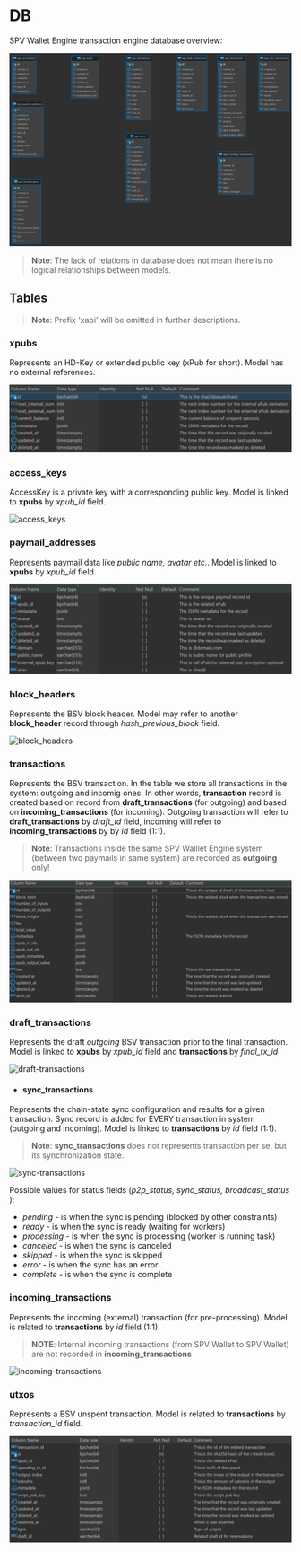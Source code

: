 # DB

SPV Wallet Engine transaction engine database overview:

![# SPV Wallet Engine database schema](../../../../developer-docs/spv-wallet/engine/db/spv-wallet-db-diag.png)

> **Note**: The lack of relations in database does not mean there is no logical relationships between models.

## Tables

> **Note**: Prefix 'xapi' will be omitted in further descriptions.

### xpubs

Represents an HD-Key or extended public key (xPub for short). Model has no external references.

![xpubs](../../../../developer-docs/spv-wallet/engine/db/xpubs.png)

### access\_keys

AccessKey is a private key with a corresponding public key. Model is linked to **xpubs** by _xpub\_id_ field.

![access\_keys](../../../../developer-docs/spv-wallet/engine/db/access\_keys.png)

### paymail\_addresses

Represents paymail data like _public name, avatar etc._. Model is linked to **xpubs** by _xpub\_id_ field.

![paymails](../../../../developer-docs/spv-wallet/engine/db/paymails.png)

### block\_headers

Represents the BSV block header. Model may refer to another **block\_header** record through _hash\_previous\_block_ field.

![block\_headers](../../../../developer-docs/spv-wallet/engine/db/block\_headers.png)

### transactions

Represents the BSV transaction. In the table we store all transactions in the system: outgoing and incomig ones. In other words, **transaction** record is created based on record from **draft\_transactions** (for outgoing) and based on **incoming\_transactions** (for incoming). Outgoing transaction will refer to **draft\_transactions** by _draft\_id_ field, incoming will refer to **incoming\_transactions** by by _id_ field (1:1).

> **Note**: Transactions inside the same SPV Walllet Engine system (between two paymails in same system) are recorded as **outgoing** only!

![transactions](../../../../developer-docs/spv-wallet/engine/db/transactions.png)

### draft\_transactions

Represents the draft _outgoing_ BSV transaction prior to the final transaction. Model is linked to **xpubs** by _xpub\_id_ field and **transactions** by _final\_tx\_id_.

![draft-transactions](../../../../developer-docs/spv-wallet/engine/db/draft\_transactions.png)

* #### sync\_transactions

Represents the chain-state sync configuration and results for a given transaction. Sync record is added for EVERY transaction in system (outgoing and incoming). Model is linked to **transactions** by _id_ field (1:1).

> **Note**: **sync\_transactions** does not represents transaction per se, but its synchronization state.

![sync-transactions](../../../../developer-docs/spv-wallet/engine/db/sync\_transactions.png)

Possible values for status fields (_p2p\_status, sync\_status, broadcast\_status_ ):

* _pending_ - is when the sync is pending (blocked by other constraints)
* _ready_ - is when the sync is ready (waiting for workers)
* _processing_ - is when the sync is processing (worker is running task)
* _canceled_ - is when the sync is canceled
* _skipped_ - is when the sync is skipped
* _error_ - is when the sync has an error
* _complete_ - is when the sync is complete

### incoming\_transactions

Represents the incoming (external) transaction (for pre-processing). Model is related to **transactions** by _id_ field (1:1).

> **NOTE**: Internal incoming transactions (from SPV Wallet to SPV Wallet) are not recorded in **incoming\_transactions**

![incoming-transactions](../../../../developer-docs/spv-wallet/engine/db/incoming\_transactions.png)

### utxos

Represents a BSV unspent transaction. Model is related to **transactions** by _transaction\_id_ field.

![utxos](../../../../developer-docs/spv-wallet/engine/db/utxos.png)
